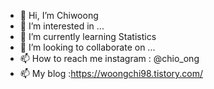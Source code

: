 - 👋 Hi, I’m Chiwoong
- 👀 I’m interested in ...
- 🌱 I’m currently learning Statistics
- 💞️ I’m looking to collaborate on ...
- 📫 How to reach me instagram : @chio_ong
- 📫 My blog :https://woongchi98.tistory.com/

<!---
woongchi98/woongchi98 is a ✨ special ✨ repository because its `README.md` (this file) appears on your GitHub profile.
You can click the Preview link to take a look at your changes.
--->
